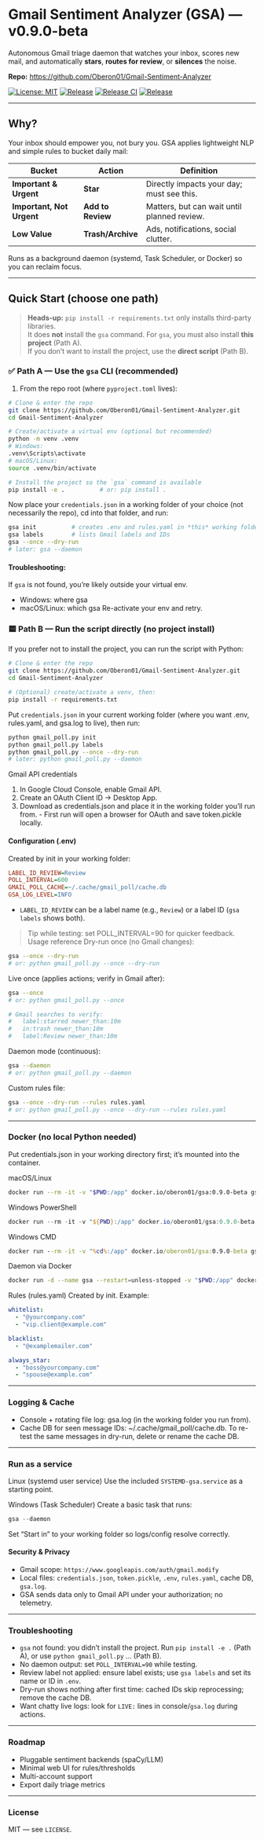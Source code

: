 # Gmail Sentiment Analyzer (GSA) — v0.9.0-beta

Autonomous Gmail triage daemon that watches your inbox, scores new mail, and automatically **stars**, **routes for review**, or **silences** the noise.

**Repo:** https://github.com/Oberon01/Gmail-Sentiment-Analyzer

[![License: MIT](https://img.shields.io/badge/License-MIT-green.svg)](LICENSE)
[![Release](https://img.shields.io/github/v/tag/Oberon01/Gmail-Sentiment-Analyzer?label=release)](https://github.com/Oberon01/Gmail-Sentiment-Analyzer/releases)
[![Release CI](https://github.com/Oberon01/Gmail-Sentiment-Analyzer/actions/workflows/release.yml/badge.svg)](https://github.com/Oberon01/Gmail-Sentiment-Analyzer/actions/workflows/release.yml)
[![Release](https://img.shields.io/github/v/release/Oberon01/Gmail-Sentiment-Analyzer?include_prereleases&sort=semver)](https://github.com/Oberon01/Gmail-Sentiment-Analyzer/releases)


---

## Why?

Your inbox should empower you, not bury you. GSA applies lightweight NLP and simple rules to bucket daily mail:

| Bucket                     | Action            | Definition                                    |
|---------------------------|-------------------|-----------------------------------------------|
| **Important & Urgent**    | **Star**          | Directly impacts your day; must see this.     |
| **Important, Not Urgent** | **Add to Review** | Matters, but can wait until planned review.   |
| **Low Value**             | **Trash/Archive** | Ads, notifications, social clutter.           |

Runs as a background daemon (systemd, Task Scheduler, or Docker) so you can reclaim focus.

---

## Quick Start (choose one path)

> **Heads-up:** `pip install -r requirements.txt` only installs third-party libraries.  
> It does **not** install the `gsa` command. For `gsa`, you must also install **this project** (Path A).  
> If you don’t want to install the project, use the **direct script** (Path B).

### ✅ Path A — Use the `gsa` CLI (recommended)
1) From the repo root (where `pyproject.toml` lives):

```bash
# Clone & enter the repo
git clone https://github.com/Oberon01/Gmail-Sentiment-Analyzer.git
cd Gmail-Sentiment-Analyzer

# Create/activate a virtual env (optional but recommended)
python -m venv .venv
# Windows:
.venv\Scripts\activate
# macOS/Linux:
source .venv/bin/activate

# Install the project so the `gsa` command is available
pip install -e .          # or: pip install .
```
Now place your `credentials.json` in a working folder of your choice (not necessarily the repo), cd into that folder, and run:
```bash
gsa init          # creates .env and rules.yaml in *this* working folder
gsa labels        # lists Gmail labels and IDs
gsa --once --dry-run
# later: gsa --daemon
```
#### Troubleshooting:
If `gsa` is not found, you’re likely outside your virtual env.
  - Windows: where gsa
  - macOS/Linux: which gsa
Re-activate your env and retry.


### 🟨 Path B — Run the script directly (no project install)
If you prefer not to install the project, you can run the script with Python:
```bash
# Clone & enter the repo
git clone https://github.com/Oberon01/Gmail-Sentiment-Analyzer.git
cd Gmail-Sentiment-Analyzer

# (Optional) create/activate a venv, then:
pip install -r requirements.txt
```

Put `credentials.json` in your current working folder (where you want .env, rules.yaml, and gsa.log to live), then run:
```bash
python gmail_poll.py init
python gmail_poll.py labels
python gmail_poll.py --once --dry-run
# later: python gmail_poll.py --daemon
```

Gmail API credentials
  1. In Google Cloud Console, enable Gmail API.
  2. Create an OAuth Client ID → Desktop App.
  3. Download as credentials.json and place it in the working folder you’ll run from.
    - First run will open a browser for OAuth and save token.pickle locally.

#### Configuration (.env)
Created by init in your working folder:
```ini
LABEL_ID_REVIEW=Review
POLL_INTERVAL=600
GMAIL_POLL_CACHE=~/.cache/gmail_poll/cache.db
GSA_LOG_LEVEL=INFO
```

- `LABEL_ID_REVIEW` can be a label name (e.g., `Review`) or a label ID (`gsa labels` shows both).
> Tip while testing: set POLL_INTERVAL=90 for quicker feedback.
Usage reference
Dry-run once (no Gmail changes):
```bash
gsa --once --dry-run
# or: python gmail_poll.py --once --dry-run
```

Live once (applies actions; verify in Gmail after):
```bash
gsa --once
# or: python gmail_poll.py --once

# Gmail searches to verify:
#   label:starred newer_than:10m
#   in:trash newer_than:10m
#   label:Review newer_than:10m
```

Daemon mode (continuous):
```bash
gsa --daemon
# or: python gmail_poll.py --daemon
```

Custom rules file:
```bash
gsa --once --dry-run --rules rules.yaml
# or: python gmail_poll.py --once --dry-run --rules rules.yaml
```

---

### Docker (no local Python needed)
Put credentials.json in your working directory first; it’s mounted into the container.

macOS/Linux
```bash
docker run --rm -it -v "$PWD:/app" docker.io/oberon01/gsa:0.9.0-beta gsa --once --dry-run
```

Windows PowerShell
```powershell
docker run --rm -it -v "${PWD}:/app" docker.io/oberon01/gsa:0.9.0-beta gsa --once --dry-run
```

Windows CMD
```bat
docker run --rm -it -v "%cd%:/app" docker.io/oberon01/gsa:0.9.0-beta gsa --once --dry-run
```

Daemon via Docker
```bash
docker run -d --name gsa --restart=unless-stopped -v "$PWD:/app" docker.io/oberon01/gsa:0.9.0-beta gsa --daemon
```

Rules (rules.yaml)
Created by init. Example:
```yaml
whitelist:
  - "@yourcompany.com"
  - "vip.client@example.com"

blacklist:
  - "@examplemailer.com"

always_star:
  - "boss@yourcompany.com"
  - "spouse@example.com"
```
---

### Logging & Cache
- Console + rotating file log: gsa.log (in the working folder you run from).
- Cache DB for seen message IDs: ~/.cache/gmail_poll/cache.db.
To re-test the same messages in dry-run, delete or rename the cache DB.

---

### Run as a service
Linux (systemd user service)
Use the included `SYSTEMD-gsa.service` as a starting point.

Windows (Task Scheduler)
Create a basic task that runs:
```powershell
gsa --daemon
```

Set “Start in” to your working folder so logs/config resolve correctly.

#### Security & Privacy
- Gmail scope: `https://www.googleapis.com/auth/gmail.modify`
- Local files: `credentials.json`, `token.pickle`, `.env`, `rules.yaml`, cache DB, `gsa.log`.
- GSA sends data only to Gmail API under your authorization; no telemetry.

---

### Troubleshooting
- `gsa` not found: you didn’t install the project. Run `pip install -e .` (Path A), or use `python gmail_poll.py` … (Path B).
- No daemon output: set `POLL_INTERVAL=90` while testing.
- Review label not applied: ensure label exists; use `gsa labels` and set its name or ID in `.env`.
- Dry-run shows nothing after first time: cached IDs skip reprocessing; remove the cache DB.
- Want chatty live logs: look for `LIVE:` lines in console/`gsa.log` during actions.

---

### Roadmap
- Pluggable sentiment backends (spaCy/LLM)
- Minimal web UI for rules/thresholds
- Multi-account support
- Export daily triage metrics

---

### License
MIT — see `LICENSE`.
